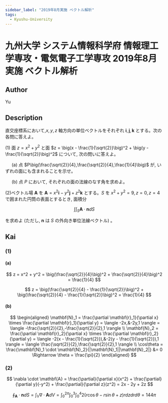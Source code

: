 ```yaml
---
sidebar_label: "2019年8月実施 ベクトル解析"
tags:
  - Kyushu-University
---
```

# 九州大学 システム情報科学府 情報理工学専攻・電気電子工学専攻 2019年8月実施 ベクトル解析

## **Author**
Yu

## **Description**
直交座標系において,$x,y,z$ 軸方向の単位ベクトルをそれぞれ $\mathbf{i},\mathbf{j},\mathbf{k}$ とする。次の各問に答えよ。

(1) 面 $z = x^2 + y^2$ と面 $z = \big(x - \frac{1}{\sqrt{2}}\big)^2 + \big(y - \frac{1}{\sqrt{2}}\big)^2$ について, 次の問いに答えよ。

$\quad$ (a) 点 $P\big(\frac{\sqrt{2}}{4},\frac{\sqrt{2}}{4},\frac{1}{4}\big)$ が, いずれの面にも含まれることを示せ。

$\quad$ (b) 点 $P$ において, それぞれの面の法線のなす角を求めよ。

(2)ベクトル場 $\mathbf{A}$ を $\mathbf{A} = x^2\mathbf{i} - y^2\mathbf{j} + z^2\mathbf{k}$ とする。$S$ を $x^2 + y^2 = 9,z = 0,z = 4$ で囲まれた円筒の表面とするとき, 面積分

$$
\int \int_{S} \mathbf{A} \cdot \mathbf{n} dS
$$

を求めよ (ただし, $\mathbf{n}$ は $S$ の外向き単位法線ベクトル) 。

## **Kai**
### (1)
#### (a)

$$
z = x^2 + y^2 = \big(\frac{\sqrt{2}}{4}\big)^2 + \frac{\sqrt{2}}{4}\big)^2 = \frac{1}{4}
$$

$$
z = \big(\frac{\sqrt{2}}{4} - \frac{1}{\sqrt{2}}\big)^2 + \big(\frac{\sqrt{2}}{4} - \frac{1}{\sqrt{2}}\big)^2 = \frac{1}{4}
$$

#### (b)

$$
\begin{aligned}
\mathbf{N}_1 = \frac{\partial \mathbf{r}_1}{\partial x} \times \frac{\partial \mathbf{r}_1}{\partial y} = \langle -2x,&-2y,1 \rangle = \langle -\frac{\sqrt{2}}{2},-\frac{\sqrt{2}}{2},1 \rangle \\
\mathbf{N}_2 = \frac{\partial \mathbf{r}_2}{\partial x} \times \frac{\partial \mathbf{r}_2}{\partial y} = \langle -2(x - \frac{1}{\sqrt{2}}),&-2(y - \frac{1}{\sqrt{2}}),1 \rangle = \langle \frac{\sqrt{2}}{2},\frac{\sqrt{2}}{2},1 \rangle \\
\cos\theta = \frac{\mathbf{N}_1 \cdot \mathbf{N}_2}{|\mathbf{N}_1||\mathbf{N}_2|} &= 0 \Rightarrow \theta = \frac{\pi}{2}
\end{aligned} 
$$

### (2)

$$
\nabla \cdot \mathbf{A} = \frac{\partial}{\partial x}(x^2) + \frac{\partial}{\partial y}(-y^2) + \frac{\partial}{\partial z}(z^2) = 2x - 2y + 2z
$$

$$
\oint_\mathbf{A} \cdot \mathbf{n}dS = \int_{V} \nabla \cdot \mathbf{A}dV = \int_0^{2\pi} \int_0^3 \int_0^4 2(r\cos\theta - r\sin\theta + z)rdzdrd\theta = 144\pi
$$